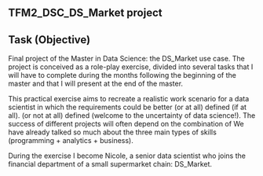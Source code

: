 TFM2_DSC_DS_Market project
--------------------------

Task (Objective)
----------------

Final project of the Master in Data Science: the DS_Market use case. The project is conceived as a role-play exercise, divided into several tasks that I will have to complete during the months following the beginning of the master and that I will present at the end of the master.

This practical exercise aims to recreate a realistic work scenario for a data scientist in which the requirements could be better (or at all) defined (if at all).
(or not at all) defined (welcome to the uncertainty of data science!). The success of different projects will often depend on the combination of
We have already talked so much about the three main types of skills (programming + analytics + business).

During the exercise I become Nicole, a senior data scientist who joins the financial department of a small supermarket chain: DS_Market.



